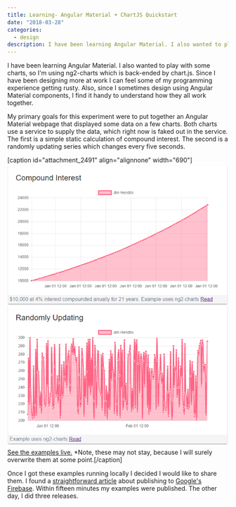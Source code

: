 ```yaml
---
title: Learning- Angular Material + ChartJS Quickstart
date: "2018-03-28"
categories: 
  - design
description: I have been learning Angular Material. I also wanted to play with some charts, so I'm using ng2-charts which is back-ended by chart.js. Since I have been designing more at work I can feel some of my programming experience getting rusty. Also, since I sometimes design using Angular Material components, I find it handy to understand how they all work together.
---
```


I have been learning Angular Material. I also wanted to play with some charts, so I'm using ng2-charts which is back-ended by chart.js. Since I have been designing more at work I can feel some of my programming experience getting rusty. Also, since I sometimes design using Angular Material components, I find it handy to understand how they all work together.

My primary goals for this experiment were to put together an Angular Material webpage that displayed some data on a few charts. Both charts use a service to supply the data, which right now is faked out in the service. The first is a simple static calculation of compound interest. The second is a randomly updating series which changes every five seconds.

\[caption id="attachment\_2491" align="alignnone" width="690"\]![Capture](./images/capture-e1519587435790.png) [See the examples live.](https://angularexperimentation.firebaseapp.com/) \*Note, these may not stay, because I will surely overwrite them at some point.\[/caption\]

Once I got these examples running locally I decided I would like to share them. I found a [straightforward article](https://medium.com/codingthesmartway-com-blog/hosting-angular-2-applications-on-firebase-f194688c978d) about publishing to [Google's Firebase](https://firebase.google.com/). Within fifteen minutes my examples were published. The other day, I did three releases.
